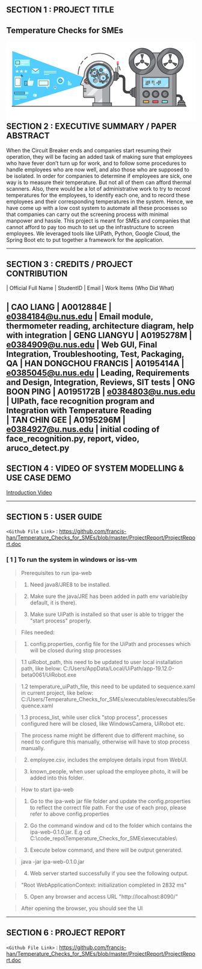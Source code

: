 ## SECTION 1 : PROJECT TITLE
## Temperature Checks for SMEs

<img src="bk/IPA.JPG"
     style="float: left; margin-right: 0px;" />

---
## SECTION 2 : EXECUTIVE SUMMARY / PAPER ABSTRACT
When the Circuit Breaker ends and companies start resuming their operation, they will be facing an added task of making sure that employees who have fever don’t turn up for work, and to follow some procedures to handle employees who are now well, and also those who are supposed to be isolated.
In order for companies to determine if employees are sick, one way is to measure their temperature. But not all of them can afford thermal scanners. Also, there would be a lot of administrative work to try to record temperatures for the employees, to identify each one, and to record these employees and their corresponding temperatures in the system.
Hence, we have come up with a low cost system to automate all these processes so that companies can carry out the screening process with minimal manpower and hassle.
This project is meant for SMEs and companies that cannot afford to pay too much to set up the infrastructure to screen employees.
We leveraged tools like UIPath, Python, Google Cloud, the Spring Boot etc to put together a framework for the application.

---
## SECTION 3 : CREDITS / PROJECT CONTRIBUTION


| Official Full Name   | StudentID | Email              | Work Items (Who Did What)                                                                                                  

| CAO LIANG            | A0012884E | e0384184@u.nus.edu | Email module, thermometer reading, architecture diagram, help with integration
| GENG LIANGYU         | A0195278M | e0384909@u.nus.edu | Web GUI, Final Integration, Troubleshooting, Test, Packaging, QA 
| HAN DONGCHOU FRANCIS | A0195414A | e0385045@u.nus.edu | Leading, Requirements and Design, Integration, Reviews, SIT tests 
| ONG BOON PING        | A0195172B | e0384803@u.nus.edu | UIPath, face recognition program and Integration with Temperature Reading                          
| TAN CHIN GEE         | A0195296M | e0384927@u.nus.edu | initial coding of face_recognition.py, report, video, aruco_detect.py   		             
---
## SECTION 4 : VIDEO OF SYSTEM MODELLING & USE CASE DEMO

[Introduction Video]( https://youtu.be/osvUxGM6XUM)


---
## SECTION 5 : USER GUIDE

`<Github File Link>` : <https://github.com/francis-han/Temperature_Checks_for_SMEs/blob/master/ProjectReport/ProjectReport.doc>

### [ 1 ] To run the system in windows or iss-vm

> Prerequisites to run ipa-web

> 1.	Need java8/JRE8 to be installed.

> 2.	Make sure the java/JRE has been added in path env variable(by default, it is there).

> 3.	Make sure UiPath is installed so that user is able to trigger the "start process" properly.

> Files needed:

> 1. config.properties, config file for the UiPath and processes which will be closed during stop processes

> 1.1 uiRobot_path, this need to be updated to user local installation path, like below: 
C:/Users/AppData/Local/UiPath/app-19.12.0-beta0061/UiRobot.exe

> 1.2 temperature_uiPath_file, this need to be updated to sequence.xaml in current project, like below:
C:/Users/Temperature_Checks_for_SMEs/executables/executables/Sequence.xaml

> 1.3 process_list, while user click "stop process", processes configured here will be closed, like WindowsCamera, UiRobot etc.

> The process name might be different due to different machine, so need to configure this manually, otherwise will have to stop process manually.

> 2. employee.csv, includes the employee details input from WebUI.

> 3. known_people, when user upload the employee photo, it will be added into this folder.

> How to start ipa-web

> 1. Go to the ipa-web jar file folder and update the config.properties to reflect the correct file path. For the use of each prop, please refer to above config.properties

> 2. Go the command window and cd to the folder which contains the ipa-web-0.1.0.jar. E.g cd C:\code_repo\Temperature_Checks_for_SMEs\executables\

> 3. Execute below command, and there will be output generated.

> java -jar ipa-web-0.1.0.jar

> 4. Web server started successfully if you see the following output.

> "Root WebApplicationContext: initialization completed in 2832 ms"

> 5. Open any browser and access URL "http://localhost:8090/"

> After opening the browser, you should see the UI 
 

---
## SECTION 6 : PROJECT REPORT 

`<Github File Link>` : <https://github.com/francis-han/Temperature_Checks_for_SMEs/blob/master/ProjectReport/ProjectReport.doc>



